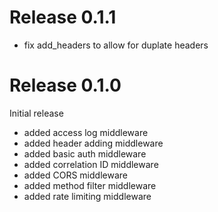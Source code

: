 Release 0.1.1
=============

- fix add_headers to allow for duplate headers

Release 0.1.0
=============

Initial release

- added access log middleware
- added header adding middleware
- added basic auth middleware
- added correlation ID middleware
- added CORS middleware
- added method filter middleware
- added rate limiting middleware